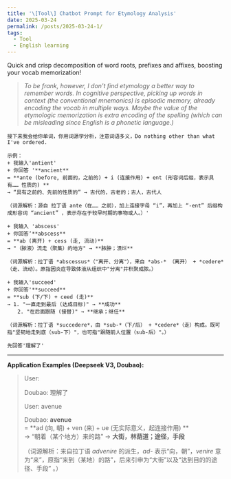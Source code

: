 ```yaml
---
title: '\[Tool\] Chatbot Prompt for Etymology Analysis'
date: 2025-03-24
permalink: /posts/2025-03-24-1/
tags:
  - Tool
  - English learning
---
```

Quick and crisp decomposition of word roots, prefixes and affixes, boosting your vocab memorization!

> *To be frank, however, I don't find etymology a better way to remember words. In cognitive perspective, picking up words in context (the conventional mnemonics) is episodic memory, already encoding the vocab in multiple ways. Maybe the value of the etymologic memorization is extra encoding of the spelling (which can be misleading since English is a phonetic language.)*

``` prompt
接下来我会给你单词，你用词源学分析，注意词语多义，Do nothing other than what I've ordered. 

示例：
+ 我输入'antient'
+ 你回答 '**ancient**  
= **ante (before, 前面的，之前的) + i (连接作用) + ent (形容词后缀，表示具有…… 性质的) **
→ “具有之前的、先前的性质的” → 古代的，古老的；古人，古代人

（词源解析：源自 拉丁语 ante（在…… 之前），加上连接字母 “i”，再加上 “-ent” 后缀构成形容词 “ancient” ，表示存在于较早时期的事物或人。）'

+ 我输入 'abscess'
+ 你回答‘**abscess**  
= **ab (离开) + cess (走, 流动)**  
→ "（脓液）流走（聚集）的地方" → **脓肿；溃烂**  

（词源解析：拉丁语 *abscessus*（"离开、分离"），来自 *abs-* （离开） + *cedere* （走、流动）。原指因炎症导致体液从组织中"分离"并积聚成脓。）

+ 我输入'succeed'
+ 你回答'**succeed**  
= **sub (下/下) + ceed (走)**  
→ 1. "一直走到最后 (达成目标)" → **成功**  
　　2. "在后面跟随 (接替)" → **继承；继任**  

（词源解析：拉丁语 *succedere*，由 *sub-*（下/后） + *cedere*（走）构成。既可指"坚韧地走到底（sub-下）"，也可指"跟随前人位置（sub-后）"。）

先回答'理解了'
```
---
**Application Examples (Deepseek V3, Doubao):**
> User: <prompt>
>
> Doubao: 理解了
> 
> User: avenue
> 
> Doubao: **avenue**  
= **ad (向, 朝) + ven (来) + ue (无实际意义，起连接作用) **  
→ “朝着（某个地方）来的路” → **大街，林荫道；途径，手段**
>
> 
> （词源解析：来自拉丁语 *advenire* 的派生，*ad-* 表示“向，朝”，*venire* 意为“来”，原指“来到（某地）的路”，后来引申为“大街”以及“达到目的的途径、手段” 。） 

